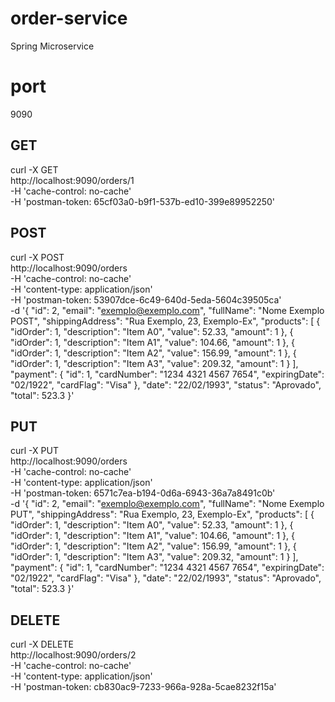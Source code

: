 # order-service
Spring Microservice

# port
9090

## GET
curl -X GET \
  http://localhost:9090/orders/1 \
  -H 'cache-control: no-cache' \
  -H 'postman-token: 65cf03a0-b9f1-537b-ed10-399e89952250'
  
  ## POST
  curl -X POST \
  http://localhost:9090/orders \
  -H 'cache-control: no-cache' \
  -H 'content-type: application/json' \
  -H 'postman-token: 53907dce-6c49-640d-5eda-5604c39505ca' \
  -d '{
    "id": 2,
    "email": "exemplo@exemplo.com",
    "fullName": "Nome Exemplo POST",
    "shippingAddress": "Rua Exemplo, 23, Exemplo-Ex",
    "products": [
        {
            "idOrder": 1,
            "description": "Item A0",
            "value": 52.33,
            "amount": 1
        },
        {
            "idOrder": 1,
            "description": "Item A1",
            "value": 104.66,
            "amount": 1
        },
        {
            "idOrder": 1,
            "description": "Item A2",
            "value": 156.99,
            "amount": 1
        },
        {
            "idOrder": 1,
            "description": "Item A3",
            "value": 209.32,
            "amount": 1
        }
    ],
    "payment": {
        "id": 1,
        "cardNumber": "1234 4321 4567 7654",
        "expiringDate": "02/1922",
        "cardFlag": "Visa"
    },
    "date": "22/02/1993",
    "status": "Aprovado",
    "total": 523.3
}'

## PUT
curl -X PUT \
  http://localhost:9090/orders \
  -H 'cache-control: no-cache' \
  -H 'content-type: application/json' \
  -H 'postman-token: 6571c7ea-b194-0d6a-6943-36a7a8491c0b' \
  -d '{
    "id": 2,
    "email": "exemplo@exemplo.com",
    "fullName": "Nome Exemplo PUT",
    "shippingAddress": "Rua Exemplo, 23, Exemplo-Ex",
    "products": [
        {
            "idOrder": 1,
            "description": "Item A0",
            "value": 52.33,
            "amount": 1
        },
        {
            "idOrder": 1,
            "description": "Item A1",
            "value": 104.66,
            "amount": 1
        },
        {
            "idOrder": 1,
            "description": "Item A2",
            "value": 156.99,
            "amount": 1
        },
        {
            "idOrder": 1,
            "description": "Item A3",
            "value": 209.32,
            "amount": 1
        }
    ],
    "payment": {
        "id": 1,
        "cardNumber": "1234 4321 4567 7654",
        "expiringDate": "02/1922",
        "cardFlag": "Visa"
    },
    "date": "22/02/1993",
    "status": "Aprovado",
    "total": 523.3
}'

## DELETE
curl -X DELETE \
  http://localhost:9090/orders/2 \
  -H 'cache-control: no-cache' \
  -H 'content-type: application/json' \
  -H 'postman-token: cb830ac9-7233-966a-928a-5cae8232f15a'
